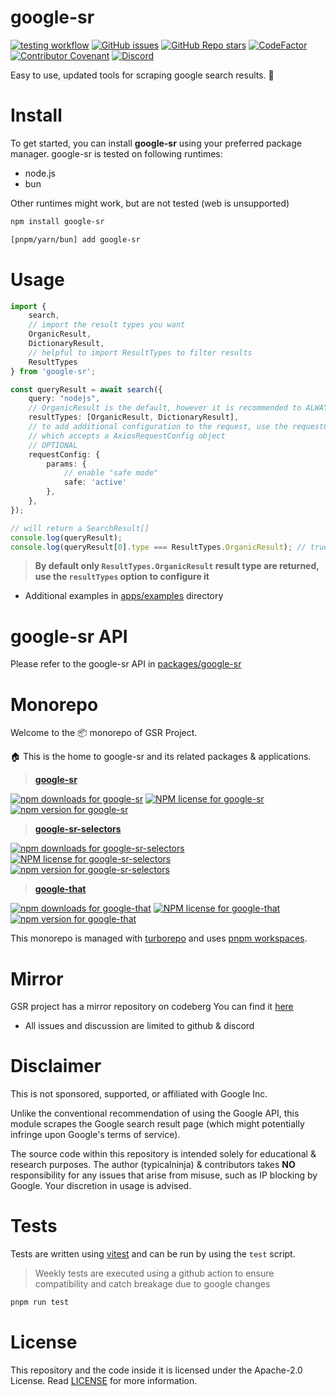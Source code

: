 # google-sr
[![testing workflow](https://github.com/typicalninja/google-sr/actions/workflows/tests.yml/badge.svg)](https://github.com/typicalninja/google-sr)
[![GitHub issues](https://img.shields.io/github/issues/typicalninja/google-sr)](https://github.com/typicalninja/google-sr/issues)
[![GitHub Repo stars](https://img.shields.io/github/stars/typicalninja/google-sr)](https://github.com/typicalninja/google-sr/stargazers)
[![CodeFactor](https://www.codefactor.io/repository/github/typicalninja/google-sr/badge)](https://www.codefactor.io/repository/github/typicalninja/google-sr)
[![Contributor Covenant](https://img.shields.io/badge/Contributor%20Covenant-2.1-4baaaa.svg)](CODE_OF_CONDUCT.md) 
[![Discord](https://img.shields.io/discord/807868280387665970)](https://discord.gg/ynwckXS9T2)

Easy to use, updated tools for scraping google search results. 🚀

# Install

To get started, you can install **google-sr** using your preferred package manager.
google-sr is tested on following runtimes:

* node.js
* bun

Other runtimes might work, but are not tested (web is unsupported)

```bash
npm install google-sr

[pnpm/yarn/bun] add google-sr
```

# Usage

```ts
import { 
    search, 
    // import the result types you want
    OrganicResult, 
    DictionaryResult,
    // helpful to import ResultTypes to filter results
    ResultTypes 
} from 'google-sr';

const queryResult = await search({
    query: "nodejs",
    // OrganicResult is the default, however it is recommended to ALWAYS specify the result type
    resultTypes: [OrganicResult, DictionaryResult],
    // to add additional configuration to the request, use the requestConfig option
    // which accepts a AxiosRequestConfig object
    // OPTIONAL
    requestConfig: {
		params: {
            // enable "safe mode"
			safe: 'active'
		},
	},
});

// will return a SearchResult[]
console.log(queryResult);
console.log(queryResult[0].type === ResultTypes.OrganicResult); // true
```

> **By default only `ResultTypes.OrganicResult` result type are returned, use the `resultTypes` option to configure it**

* Additional examples in [apps/examples](https://github.com/typicalninja/google-sr/tree/master/apps/examples) directory

# google-sr API

Please refer to the google-sr API in [packages/google-sr](https://github.com/typicalninja/google-sr/blob/master/packages/google-sr/API.md)

# Monorepo

Welcome to the 📦 monorepo of GSR Project.
 
🏠 This is the home to google-sr and its related packages & applications.

> **[google-sr](https://github.com/typicalninja/google-sr/blob/master/packages/google-sr)**

[![npm downloads for google-sr](https://img.shields.io/npm/dw/google-sr)](https://www.npmjs.com/package/google-sr)
[![NPM license for google-sr](https://img.shields.io/npm/l/google-sr)](https://www.npmjs.com/package/google-sr)
[![npm version for google-sr](https://img.shields.io/npm/v/google-sr)](https://www.npmjs.com/package/google-sr)

> **[google-sr-selectors](https://github.com/typicalninja/google-sr/blob/master/packages/google-sr-selectors)**

[![npm downloads for google-sr-selectors](https://img.shields.io/npm/dw/google-sr-selectors)](https://www.npmjs.com/package/google-sr-selectors)
[![NPM license for google-sr-selectors](https://img.shields.io/npm/l/google-sr-selectors)](https://www.npmjs.com/package/google-sr-selectors)
[![npm version for google-sr-selectors](https://img.shields.io/npm/v/google-sr-selectors)](https://www.npmjs.com/package/google-sr-selectors)


> **[google-that](https://github.com/typicalninja/google-sr/tree/master/packages/google-that)**

[![npm downloads for google-that](https://img.shields.io/npm/dw/google-that)](https://www.npmjs.com/package/google-that)
[![NPM license for google-that](https://img.shields.io/npm/l/google-that)](https://www.npmjs.com/package/google-that)
[![npm version for google-that](https://img.shields.io/npm/v/google-that)](https://www.npmjs.com/package/google-that)


This monorepo is managed with [turborepo](https://turbo.build/repo) and uses [pnpm workspaces](https://pnpm.io/workspaces).

# Mirror

GSR project has a mirror repository on codeberg 
You can find it [here](https://codeberg.org/typicalninja/google-sr)

* All issues and discussion are limited to github & discord

# Disclaimer

This is not sponsored, supported, or affiliated with Google Inc.

Unlike the conventional recommendation of using the Google API, this module scrapes the Google search result page (which might potentially infringe upon Google's terms of service).

The source code within this repository is intended solely for educational & research purposes.
The author (typicalninja) & contributors takes **NO** responsibility for any issues that arise from misuse, such as IP blocking by Google. Your discretion in usage is advised.

# Tests

Tests are written using [vitest](https://vitest.dev/) and can be run by using the `test` script.

> Weekly tests are executed using a github action to ensure compatibility and catch breakage due to google changes

```bash
pnpm run test
```

# License

This repository and the code inside it is licensed under the Apache-2.0 License. Read [LICENSE](./LICENSE) for more information.
